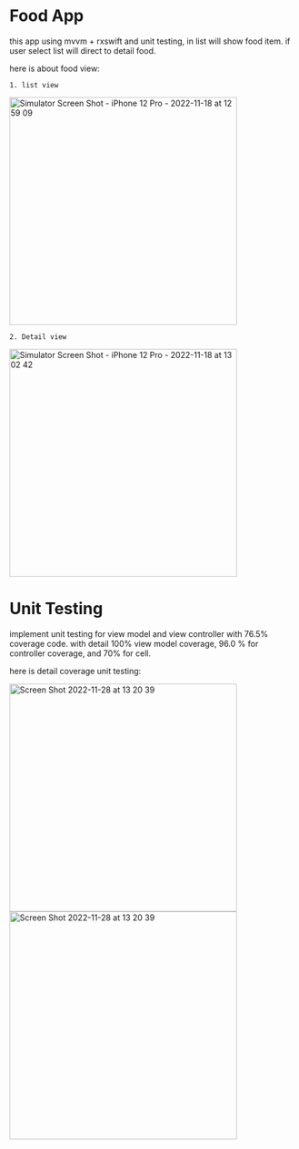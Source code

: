 
# Food App

this app using mvvm + rxswift and unit testing, in list will show food item. 
if user select list will direct to detail food.

here is about food view:
    
    1. list view 

<img width="400" alt="Simulator Screen Shot - iPhone 12 Pro - 2022-11-18 at 12 59 09" src="https://user-images.githubusercontent.com/70421797/202631618-8bc256ab-60ef-48ba-bd81-02799f7c6d74.png">

    2. Detail view

<img width="400" alt="Simulator Screen Shot - iPhone 12 Pro - 2022-11-18 at 13 02 42" src="https://user-images.githubusercontent.com/70421797/202632102-fc14d343-8671-4ed9-850d-f5a9053cbdc4.png">


# Unit Testing

implement unit testing for view model and view controller with 76.5% coverage code.
with detail 100% view model coverage, 96.0 % for controller coverage, and 70% for cell.

here is detail coverage unit testing:

<img width="400" alt="Screen Shot 2022-11-28 at 13 20 39" src="https://user-images.githubusercontent.com/70421797/202633257-38c652a0-2490-4117-928d-da37d5152cf9.png">
<img width="400" alt="Screen Shot 2022-11-28 at 13 20 39" src="https://user-images.githubusercontent.com/70421797/202633897-73b328a3-4233-4298-8eb1-3cc29f8080d2.png">
